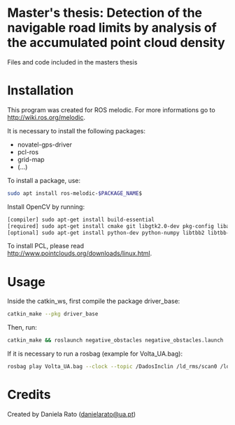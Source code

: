 # Master's thesis: Detection of the navigable road limits by analysis of the accumulated point cloud density
Files and code included in the masters thesis 

# Installation

This program was created for ROS melodic. For more informations go to http://wiki.ros.org/melodic. 

It is necessary to install the following packages: 
- novatel-gps-driver
- pcl-ros
- grid-map 
- (...)

To install a package, use:

```bash
sudo apt install ros-melodic-$PACKAGE_NAME$
```

Install OpenCV by running:

```bash
[compiler] sudo apt-get install build-essential
[required] sudo apt-get install cmake git libgtk2.0-dev pkg-config libavcodec-dev libavformat-dev libswscale-dev
[optional] sudo apt-get install python-dev python-numpy libtbb2 libtbb-dev libjpeg-dev libpng-dev libtiff-dev libjasper-dev libdc1394-22-dev
```

To install PCL, please read http://www.pointclouds.org/downloads/linux.html. 

# Usage

Inside the catkin_ws, first compile the package driver_base:

```bash
catkin_make --pkg driver_base
```
Then, run:

```bash
catkin_make && roslaunch negative_obstacles negative_obstacles.launch
```

If it is necessary to run a rosbag (example for Volta_UA.bag):

```bash
rosbag play Volta_UA.bag --clock --topic /DadosInclin /ld_rms/scan0 /ld_rms/scan1 /ld_rms/scan2 /ld_rms/scan3 /imu /gps /fix /inspva /camera/image_color
```


# Credits
Created by Daniela Rato (danielarato@ua.pt)
